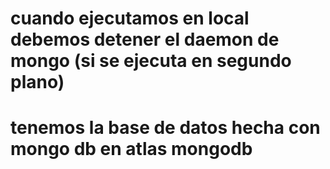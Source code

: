 # cuando ejecutamos en local debemos detener el daemon de mongo (si se ejecuta en segundo plano)

# tenemos la base de datos hecha con mongo db en atlas mongodb

